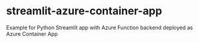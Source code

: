 # streamlit-azure-container-app
Example for Python Streamlit app with Azure Function backend deployed as Azure Container App
